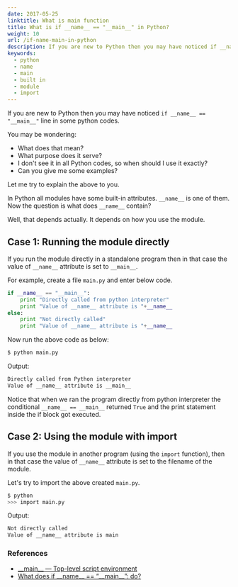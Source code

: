 ```yaml
---
date: 2017-05-25
linktitle: What is main function
title: What is if __name__ == "__main__" in Python?
weight: 10
url: /if-name-main-in-python
description: If you are new to Python then you may have noticed if __name__ == "__main__" line in some python codes.
keywords:
  - python
  - name
  - main
  - built in
  - module
  - import
---
```


If you are new to Python then you may have noticed ```if __name__ == "__main__"``` line in some python codes. 

You may be wondering:
 
 - What does that mean? 
 - What purpose does it serve?
 - I don't see it in all Python codes, so when should I use it exactly?
 - Can you give me some examples?
 
Let me try to explain the above to you.

In Python all modules have some built-in attributes. `__name__` is one of them. Now the question is what does `__name__` contain?

Well, that depends actually. It depends on how you use the module. 
 
## Case 1: Running the module directly

If you run the module directly in a standalone program then in that case the value of `__name__` attribute is set to `__main__`.

For example, create a file `main.py` and enter below code.

```python
if __name__ == "__main__":
	print "Directly called from python interpreter"
	print "Value of __name__ attribute is "+__name__
else:
	print "Not directly called"
	print "Value of __name__ attribute is "+__name__
```

Now run the above code as below:

```sh
$ python main.py
```

Output:

```sh
Directly called from Python interpreter
Value of __name__ attribute is __main__
```

Notice that when we ran the program directly from python interpreter the conditional `__name__ == __main__` returned `True` and the print statement inside the if block got executed. 

## Case 2: Using the module with import

If you use the module in another program (using the `import` function), then in that case the value of `__name__` attribute is set to the filename of the module.

Let's try to import the above created `main.py`.

```sh
$ python
>>> import main.py
```

Output:

```sh
Not directly called
Value of __name__ attribute is main
```

### References

- [\_\_main\_\_ — Top-level script environment](https://docs.python.org/3/library/__main__.html)
- [What does if \_\_name\_\_ == “\_\_main\_\_”: do?](https://stackoverflow.com/questions/419163/what-does-if-name-main-do)